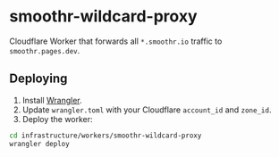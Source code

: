 # smoothr-wildcard-proxy

Cloudflare Worker that forwards all `*.smoothr.io` traffic to `smoothr.pages.dev`.

## Deploying

1. Install [Wrangler](https://developers.cloudflare.com/workers/wrangler/).
2. Update `wrangler.toml` with your Cloudflare `account_id` and `zone_id`.
3. Deploy the worker:

```bash
cd infrastructure/workers/smoothr-wildcard-proxy
wrangler deploy
```
